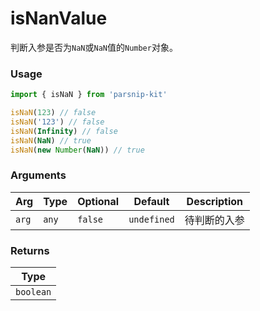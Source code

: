 # isNanValue
      
判断入参是否为`NaN`或`NaN`值的`Number`对象。

### Usage

```ts
import { isNaN } from 'parsnip-kit'

isNaN(123) // false
isNaN('123') // false
isNaN(Infinity) // false
isNaN(NaN) // true
isNaN(new Number(NaN)) // true
```

      
### Arguments
      
| Arg | Type | Optional | Default | Description |
| --- | --- | --- | --- | --- |
| `arg` | `any` | `false` | `undefined` | 待判断的入参  |
      
### Returns

| Type |
| ---  |
| `boolean`  |